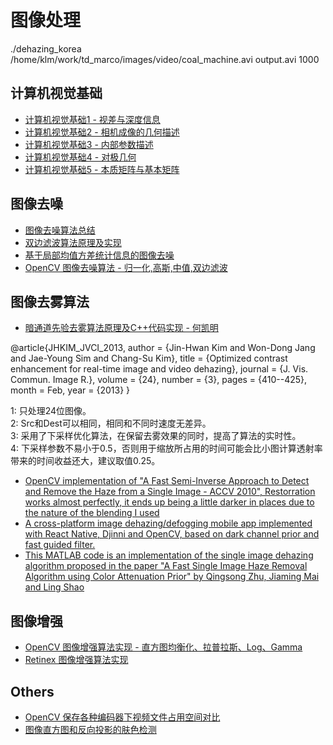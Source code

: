 # 图像处理   

./dehazing_korea /home/klm/work/td_marco/images/video/coal_machine.avi output.avi 1000


## 计算机视觉基础   
- [计算机视觉基础1 - 视差与深度信息](./doc/computer_vision_basement/disparity_depth.md)  
- [计算机视觉基础2 - 相机成像的几何描述 ](./doc/computer_vision_basement/camera_geometry.md)  
- [计算机视觉基础3 - 内部参数描述](./doc/computer_vision_basement/camera_inner_params.md)  
- [计算机视觉基础4 - 对极几何](./doc/computer_vision_basement/epipolar_geometry.md)  
- [计算机视觉基础5 - 本质矩阵与基本矩阵](./doc/computer_vision_basement/fundamental_matrix.md)  

## 图像去噪   
- [图像去噪算法总结](./doc/denoise/denoise_sum.md)   
- [双边滤波算法原理及实现](./doc/denoise/denoise_bilaterFilter.md)   
- [基于局部均值方差统计信息的图像去噪](./doc/denoise/denoise_lee.md)   
- [OpenCV 图像去噪算法 - 归一化,高斯,中值,双边滤波](./doc/denoise/denoise_opencv.md)  

## 图像去雾算法   
- [ 暗通道先验去雾算法原理及C++代码实现 - 何凯明](./doc/defrog/haze_dark_channel.md)   

@article{JHKIM_JVCI_2013, 
author = {Jin-Hwan Kim and Won-Dong Jang and Jae-Young Sim and Chang-Su Kim}, 
title = {Optimized contrast enhancement for real-time image and video dehazing}, 
journal = {J. Vis. Commun. Image R.}, 
volume = {24}, 
number = {3}, 
pages = {410--425}, 
month = Feb, 
year = {2013} 
}

1: 只处理24位图像。    
2: Src和Dest可以相同，相同和不同时速度无差异。    
3: 采用了下采样优化算法，在保留去雾效果的同时，提高了算法的实时性。    
4: 下采样参数不易小于0.5，否则用于缩放所占用的时间可能会比小图计算透射率带来的时间收益还大，建议取值0.25。     

- [OpenCV implementation of "A Fast Semi-Inverse Approach to Detect and Remove the Haze from a Single Image - ACCV 2010", Restorration works almost perfectly, it ends up being a little darker in places due to the nature of the blending I used](https://github.com/eokeeffe/FastSemiInverse-Dehazing)   
- [A cross-platform image dehazing/defogging mobile app implemented with React Native, Djinni and OpenCV, based on dark channel prior and fast guided filter.](https://github.com/yenshih/Dehaze)   
- [This MATLAB code is an implementation of the single image dehazing algorithm proposed in the paper "A Fast Single Image Haze Removal Algorithm using Color Attenuation Prior" by Qingsong Zhu, Jiaming Mai and Ling Shao](https://github.com/JiamingMai/Color-Attenuation-Prior-Dehazing)     

## 图像增强   
- [OpenCV 图像增强算法实现 - 直方图均衡化、拉普拉斯、Log、Gamma ](./doc/enhance/enhance_opencv.md)  
- [Retinex 图像增强算法实现](./doc/enhance/enhance_retinex.md)  

## Others  
- [OpenCV 保存各种编码器下视频文件占用空间对比](./doc/video_codec_size.md)  
- [图像直方图和反向投影的肤色检测](./doc/skin_detect.md)   
